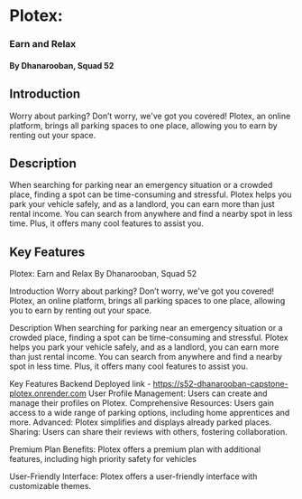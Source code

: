 
# Plotex: 
### Earn and Relax
#### By Dhanarooban, Squad 52

## Introduction
Worry about parking? Don’t worry, we've got you covered! Plotex, an online platform, brings all parking spaces to one place, allowing you to earn by renting out your space.
<!-- var const 
higer order function
useffect,hooks
Redux
Good moring 
Add animation gif
Ai use pannanum
booking 
git collaboration
Some backend logical -->


## Description
When searching for parking near an emergency situation or a crowded place, finding a spot can be time-consuming and stressful. Plotex helps you park your vehicle safely, and as a landlord, you can earn more than just rental income. You can search from anywhere and find a nearby spot in less time. Plus, it offers many cool features to assist you.


## Key Features

Plotex: Earn and Relax
By Dhanarooban, Squad 52

Introduction
Worry about parking? Don’t worry, we've got you covered! Plotex, an online platform, brings all parking spaces to one place, allowing you to earn by renting out your space.

Description
When searching for parking near an emergency situation or a crowded place, finding a spot can be time-consuming and stressful. Plotex helps you park your vehicle safely, and as a landlord, you can earn more than just rental income. You can search from anywhere and find a nearby spot in less time. Plus, it offers many cool features to assist you.

Key Features
Backend Deployed link -  https://s52-dhanarooban-capstone-plotex.onrender.com
User Profile Management: Users can create and manage their profiles on Plotex.
Comprehensive Resources: Users gain access to a wide range of parking options, including home apprentices and more.
Advanced: Plotex simplifies and displays already parked places.
Sharing: Users can share their reviews with others, fostering collaboration.

Premium Plan Benefits: Plotex offers a premium plan with additional features, including high priority safety for vehicles

User-Friendly Interface: Plotex offers a user-friendly interface with customizable themes.


